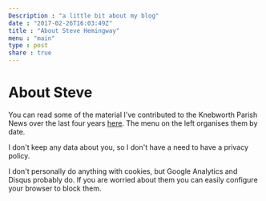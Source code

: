 ```yaml
---
Description : "a little bit about my blog"
date : "2017-02-26T16:03:49Z"
title : "About Steve Hemingway"
menu : "main"
type : post
share : true
---
```


# About Steve


You can read some of the material I've contributed to the Knebworth Parish News over the last four years [here](/posts). The menu on the left organises them by date.

I don't keep any data about you, so I don't have a need to have a privacy policy.

I don't personally do anything with cookies, but Google Analytics and Disqus probably do. If you are worried about them you can easily configure your browser to block them.
